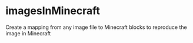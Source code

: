 # imagesInMinecraft
Create a mapping from any image file to Minecraft blocks to reproduce the image in Minecraft
